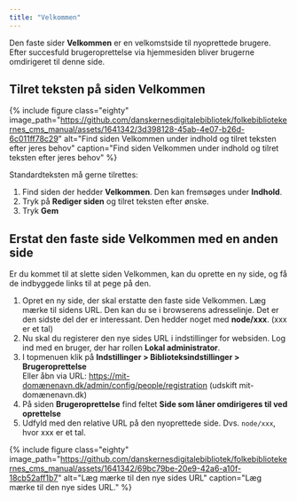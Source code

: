 ```yaml
---
title: "Velkommen"
---
```

Den faste sider **Velkommen** er en velkomstside til nyoprettede brugere. Efter succesfuld brugeroprettelse via hjemmesiden bliver brugerne omdirigeret til denne side.

## Tilret teksten på siden Velkommen
{% include figure class="eighty" image_path="https://github.com/danskernesdigitalebibliotek/folkebibliotekernes_cms_manual/assets/1641342/3d398128-45ab-4e07-b26d-6c011ff78c29" alt="Find siden Velkommen under indhold og tilret teksten efter jeres behov" caption="Find siden Velkommen under indhold og tilret teksten efter jeres behov" %} 

Standardteksten må gerne tilrettes:
1. Find siden der hedder **Velkommen**. Den kan fremsøges under **Indhold**.
2. Tryk på **Rediger siden** og tilret teksten efter ønske.
3. Tryk **Gem**

## Erstat den faste side Velkommen med en anden side

Er du kommet til at slette siden Velkommen, kan du oprette en ny side, og få de indbyggede links til at pege på den.

1. Opret en ny side, der skal erstatte den faste side Velkommen. Læg mærke til sidens URL. Den kan du se i browserens adresselinje. Det er den sidste del der er interessant. Den hedder noget med **node/xxx**. (xxx er et tal)
2. Nu skal du registerer den nye sides URL i indstillinger for websiden. Log ind med en bruger, der har rollen **Lokal administrator**.
3. I topmenuen klik på **Indstillinger > Biblioteksindstillinger > Brugeroprettelse**\
Eller åbn via URL: https://mit-domænenavn.dk/admin/config/people/registration (udskift mit-domænenavn.dk)
4. På siden **Brugeroprettelse** find feltet **Side som låner omdirigeres til ved oprettelse**
5. Udfyld med den relative URL på den nyoprettede side. Dvs. `node/xxx`, hvor xxx er et tal.

{% include figure class="eighty" image_path="https://github.com/danskernesdigitalebibliotek/folkebibliotekernes_cms_manual/assets/1641342/69bc79be-20e9-42a6-a10f-18cb52aff1b7" alt="Læg mærke til den nye sides URL" caption="Læg mærke til den nye sides URL." %} 


